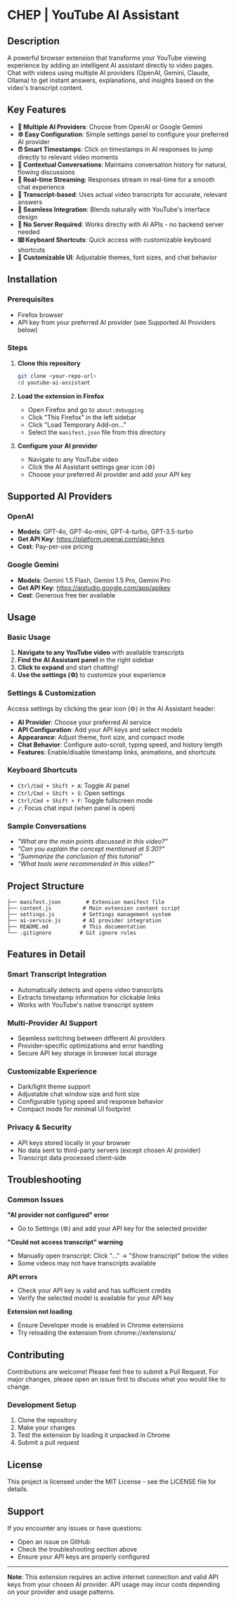 # CHEP | YouTube AI Assistant

## Description

A powerful browser extension that transforms your YouTube viewing experience by adding an intelligent AI assistant directly to video pages. Chat with videos using multiple AI providers (OpenAI, Gemini, Claude, Ollama) to get instant answers, explanations, and insights based on the video's transcript content.

## Key Features

- **🤖 Multiple AI Providers**: Choose from OpenAI or Google Gemini
- **⚙️ Easy Configuration**: Simple settings panel to configure your preferred AI provider
- **⏰ Smart Timestamps**: Click on timestamps in AI responses to jump directly to relevant video moments
- **💬 Contextual Conversations**: Maintains conversation history for natural, flowing discussions
- **🔄 Real-time Streaming**: Responses stream in real-time for a smooth chat experience
- **📝 Transcript-based**: Uses actual video transcripts for accurate, relevant answers
- **🎯 Seamless Integration**: Blends naturally with YouTube's interface design
- **🚀 No Server Required**: Works directly with AI APIs - no backend server needed
- **⌨️ Keyboard Shortcuts**: Quick access with customizable keyboard shortcuts
- **🎨 Customizable UI**: Adjustable themes, font sizes, and chat behavior

## Installation

### Prerequisites
- Firefox browser
- API key from your preferred AI provider (see Supported AI Providers below)

### Steps

1. **Clone this repository**
   ```bash
   git clone <your-repo-url>
   cd youtube-ai-assistant
   ```

2. **Load the extension in Firefox**
   - Open Firefox and go to `about:debugging`
   - Click "This Firefox" in the left sidebar
   - Click "Load Temporary Add-on..."
   - Select the `manifest.json` file from this directory

3. **Configure your AI provider**
   - Navigate to any YouTube video
   - Click the AI Assistant settings gear icon (⚙️)
   - Choose your preferred AI provider and add your API key

## Supported AI Providers

### OpenAI
- **Models**: GPT-4o, GPT-4o-mini, GPT-4-turbo, GPT-3.5-turbo
- **Get API Key**: https://platform.openai.com/api-keys
- **Cost**: Pay-per-use pricing

### Google Gemini
- **Models**: Gemini 1.5 Flash, Gemini 1.5 Pro, Gemini Pro
- **Get API Key**: https://aistudio.google.com/app/apikey
- **Cost**: Generous free tier available

## Usage

### Basic Usage

1. **Navigate to any YouTube video** with available transcripts
2. **Find the AI Assistant panel** in the right sidebar
3. **Click to expand** and start chatting!
4. **Use the settings (⚙️)** to customize your experience

### Settings & Customization

Access settings by clicking the gear icon (⚙️) in the AI Assistant header:

- **AI Provider**: Choose your preferred AI service
- **API Configuration**: Add your API keys and select models
- **Appearance**: Adjust theme, font size, and compact mode
- **Chat Behavior**: Configure auto-scroll, typing speed, and history length
- **Features**: Enable/disable timestamp links, animations, and shortcuts

### Keyboard Shortcuts

- `Ctrl/Cmd + Shift + A`: Toggle AI panel
- `Ctrl/Cmd + Shift + S`: Open settings
- `Ctrl/Cmd + Shift + F`: Toggle fullscreen mode
- `/`: Focus chat input (when panel is open)

### Sample Conversations

- *"What are the main points discussed in this video?"*
- *"Can you explain the concept mentioned at 5:30?"*
- *"Summarize the conclusion of this tutorial"*
- *"What tools were recommended in this video?"*

## Project Structure

```
├── manifest.json        # Extension manifest file
├── content.js          # Main extension content script
├── settings.js         # Settings management system
├── ai-service.js       # AI provider integration
├── README.md           # This documentation
└── .gitignore         # Git ignore rules
```

## Features in Detail

### Smart Transcript Integration
- Automatically detects and opens video transcripts
- Extracts timestamp information for clickable links
- Works with YouTube's native transcript system

### Multi-Provider AI Support
- Seamless switching between different AI providers
- Provider-specific optimizations and error handling
- Secure API key storage in browser local storage

### Customizable Experience
- Dark/light theme support
- Adjustable chat window size and font size
- Configurable typing speed and response behavior
- Compact mode for minimal UI footprint

### Privacy & Security
- API keys stored locally in your browser
- No data sent to third-party servers (except chosen AI provider)
- Transcript data processed client-side

## Troubleshooting

### Common Issues

**"AI provider not configured" error**
- Go to Settings (⚙️) and add your API key for the selected provider

**"Could not access transcript" warning**
- Manually open transcript: Click "..." → "Show transcript" below the video
- Some videos may not have transcripts available

**API errors**
- Check your API key is valid and has sufficient credits
- Verify the selected model is available for your API key

**Extension not loading**
- Ensure Developer mode is enabled in Chrome extensions
- Try reloading the extension from chrome://extensions/

## Contributing

Contributions are welcome! Please feel free to submit a Pull Request. For major changes, please open an issue first to discuss what you would like to change.

### Development Setup

1. Clone the repository
2. Make your changes
3. Test the extension by loading it unpacked in Chrome
4. Submit a pull request

## License

This project is licensed under the MIT License - see the LICENSE file for details.

## Support

If you encounter any issues or have questions:
- Open an issue on GitHub
- Check the troubleshooting section above
- Ensure your API keys are properly configured

---

**Note**: This extension requires an active internet connection and valid API keys from your chosen AI provider. API usage may incur costs depending on your provider and usage patterns.